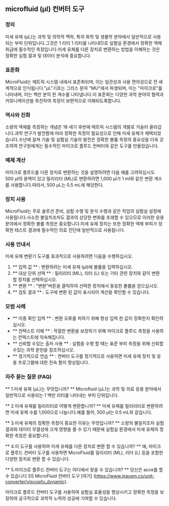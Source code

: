 ## microfluid (μl) 컨버터 도구

### 정의
미세 유체 (μL)는 과학 및 의학적 맥락, 특히 화학 및 생물학 분야에서 일반적으로 사용되는 부피 단위입니다.그것은 1 리터 1 리터를 나타내므로 실험실 환경에서 정확한 액체 취급에 필수적인 측정입니다.미세 유체를 다른 장치로 변환하는 방법을 이해하는 것은 정확한 실험 결과 및 데이터 분석에 중요합니다.

### 표준화
MicroFluid는 메트릭 시스템 내에서 표준화되며, 이는 일관성과 사용 편의성으로 전 세계적으로 인식됩니다."μL"기호는 그리스 문자 "MU"에서 파생되며, 이는 "마이크로"를 나타내며, 이는 백만 분의 한 계수를 나타냅니다.이 표준화는 다양한 과학 분야의 협력과 커뮤니케이션을 촉진하여 측정이 보편적으로 이해되도록합니다.

### 역사와 진화
소량의 액체를 측정하는 개념은 18 세기 후반에 메트릭 시스템의 개발로 거슬러 올라갑니다.과학 연구가 발전함에 따라 정확한 측정의 필요성으로 인해 미세 유체가 채택되었습니다.수년에 걸쳐 기술 및 실험실 기술의 발전은 정확한 볼륨 측정의 중요성을 더욱 강조하여 연구원에게는 필수적인 마이크로 플루드 컨버터와 같은 도구를 만들었습니다.

### 예제 계산
마이크로 플루드를 다른 장치로 변환하는 것을 설명하려면 다음 예를 고려하십시오.
500 μl의 용액이 있고 밀리리터 (ML)로 변환하려면 1,000 μl가 1 ml와 같은 변환 계수를 사용합니다.따라서, 500 μL는 0.5 mL에 해당한다.

### 장치 사용
MicroFluid는 주로 솔루션 준비, 실험 수행 및 분석 수행과 같은 작업의 실험실 설정에 사용됩니다.사소한 불일치조차도 결과의 상당한 변화를 초래할 수 있으므로 이러한 응용 분야에서 정확한 볼륨 측정은 중요합니다.미세 유체 장치는 또한 정확한 액체 부피가 정확한 테스트 결과에 필수적인 의료 진단에 일반적으로 사용됩니다.

### 사용 안내서
미세 유체 변환기 도구를 효과적으로 사용하려면 다음을 수행하십시오.
1. ** 입력 값 ** : 변환하려는 미세 유체 (μl)에 볼륨을 입력하십시오.
2. ** 대상 단위 선택 ** : 밀리리터 (ML), 리터 (L) 또는 기타 관련 장치와 같이 변환 할 장치를 선택하십시오.
3. ** 변환 ** : "변환"버튼을 클릭하여 선택한 장치에서 동등한 볼륨을 얻으십시오.
4. ** 검토 결과 ** : 도구에 변환 된 값이 표시되어 계산을 확인할 수 있습니다.

### 모범 사례
- ** 이중 확인 입력 ** : 변환 오류를 피하기 위해 항상 입력 한 값이 정확한지 확인하십시오.
- ** 컨텍스트 이해 ** : 적절한 변환을 보장하기 위해 마이크로 플루드 측정을 사용하는 컨텍스트에 익숙해집니다.
- ** 신뢰할 수있는 출처 사용 ** : 실험을 수행 할 때는 표준 부피 측정을 위해 신뢰할 수있는 과학 문헌을 참조하십시오.
- ** 정기적으로 연습 ** : 컨버터 도구를 정기적으로 사용하면 미세 유체 장치 및 응용 프로그램에 대한 친숙 함이 향상됩니다.

### 자주 묻는 질문 (FAQ)

** 1.미세 유체 (μL)는 무엇입니까? **
Microfluid (μL)는 과학 및 의료 응용 분야에서 일반적으로 사용되는 1 백만 리터를 나타내는 부피 단위입니다.

** 2.미세 유체를 밀리리터로 어떻게 변환합니까? **
미세 유체를 밀리리터로 변환하려면 미세 유체 수를 1,000으로 나눕니다.예를 들어, 500 μl는 0.5 mL와 같습니다.

** 3.미세 유체의 정확한 측정이 중요한 이유는 무엇입니까? **
소량의 불일치조차 실험 결과와 데이터 무결성에 크게 영향을 줄 수 있기 때문에 실험실 환경에서 미세 유체의 정확한 측정은 중요합니다.

** 4.이 도구를 사용하여 미세 유체를 다른 장치로 변환 할 수 있습니까? **
예, 마이크로 플루드 컨버터 도구를 사용하면 MicroFluid를 밀리리터 (ML), 리터 (L) 등을 포함한 다양한 장치로 변환 할 수 있습니다.

** 5.마이크로 플루드 컨버터 도구는 어디에서 찾을 수 있습니까? **
당신은 acce를 할 수 있습니다 SS MicroFluid 컨버터 도구 [여기] (https://www.inayam.co/unit-converter/viscosity_dynamic).

마이크로 플루드 컨버터 도구를 사용하여 실험실 효율성을 향상시키고 정확한 측정을 보장하여 궁극적으로 과학적 노력의 성공에 기여할 수 있습니다.